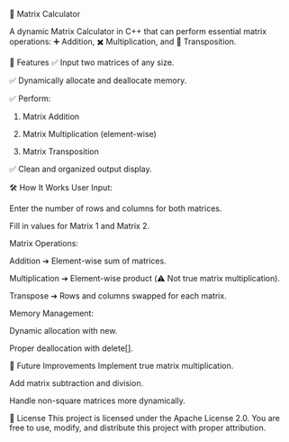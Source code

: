 🧮 Matrix Calculator

A dynamic Matrix Calculator in C++ that can perform essential matrix operations:
➕ Addition, ✖️ Multiplication, and 🔄 Transposition.

🚀 Features
✅ Input two matrices of any size.

✅ Dynamically allocate and deallocate memory.

✅ Perform:

1) Matrix Addition

2) Matrix Multiplication (element-wise)

3) Matrix Transposition

✅ Clean and organized output display.

🛠️ How It Works
User Input:

Enter the number of rows and columns for both matrices.

Fill in values for Matrix 1 and Matrix 2.

Matrix Operations:

Addition ➔ Element-wise sum of matrices.

Multiplication ➔ Element-wise product (⚠️ Not true matrix multiplication).

Transpose ➔ Rows and columns swapped for each matrix.

Memory Management:

Dynamic allocation with new.

Proper deallocation with delete[].

🎯 Future Improvements
Implement true matrix multiplication.

Add matrix subtraction and division.

Handle non-square matrices more dynamically.

📄 License
This project is licensed under the Apache License 2.0.
You are free to use, modify, and distribute this project with proper attribution.
